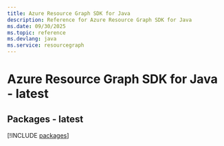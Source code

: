 ```yaml
---
title: Azure Resource Graph SDK for Java
description: Reference for Azure Resource Graph SDK for Java
ms.date: 09/30/2025
ms.topic: reference
ms.devlang: java
ms.service: resourcegraph
---
```

# Azure Resource Graph SDK for Java - latest
## Packages - latest
[!INCLUDE [packages](resource-graph-index.md)]